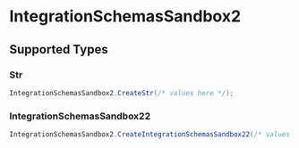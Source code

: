 # IntegrationSchemasSandbox2


## Supported Types

### Str

```csharp
IntegrationSchemasSandbox2.CreateStr(/* values here */);
```

### IntegrationSchemasSandbox22

```csharp
IntegrationSchemasSandbox2.CreateIntegrationSchemasSandbox22(/* values here */);
```
